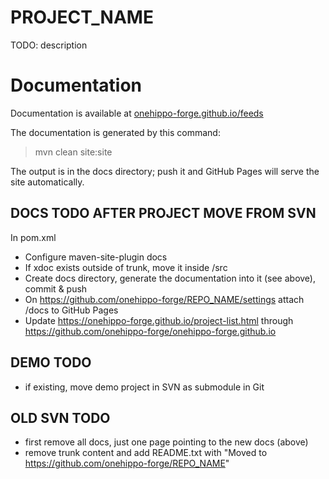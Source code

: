 
# PROJECT_NAME

TODO: description  

# Documentation 

Documentation is available at [onehippo-forge.github.io/feeds](https://onehippo-forge.github.io/feeds)

The documentation is generated by this command:

 > mvn clean site:site
 
The output is in the docs directory; push it and GitHub Pages will serve the site automatically. 


## DOCS TODO AFTER PROJECT MOVE FROM SVN
In pom.xml 
- Configure maven-site-plugin</artifactId>
    <configuration>
      <outputDirectory>docs</outputDirectory>
    </configuration>
- If xdoc exists outside of trunk, move it inside /src	
- Create docs directory, generate the documentation into it (see above), commit & push
- On https://github.com/onehippo-forge/REPO_NAME/settings attach /docs to GitHub Pages 
- Update https://onehippo-forge.github.io/project-list.html through https://github.com/onehippo-forge/onehippo-forge.github.io

## DEMO TODO
- if existing, move demo project in SVN as submodule in Git

## OLD SVN TODO
- first remove all docs, just one page pointing to the new docs (above)
- remove trunk content and add README.txt with "Moved to https://github.com/onehippo-forge/REPO_NAME"